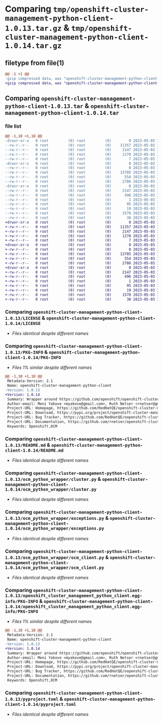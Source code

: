 # Comparing `tmp/openshift-cluster-management-python-client-1.0.13.tar.gz` & `tmp/openshift-cluster-management-python-client-1.0.14.tar.gz`

## filetype from file(1)

```diff
@@ -1 +1 @@
-gzip compressed data, was "openshift-cluster-management-python-client-1.0.13.tar", last modified: Wed May  3 11:51:21 2023, max compression
+gzip compressed data, was "openshift-cluster-management-python-client-1.0.14.tar", last modified: Wed May  3 12:01:26 2023, max compression
```

## Comparing `openshift-cluster-management-python-client-1.0.13.tar` & `openshift-cluster-management-python-client-1.0.14.tar`

### file list

```diff
@@ -1,18 +1,18 @@
-drwxr-xr-x   0 root         (0) root         (0)        0 2023-05-03 11:51:21.367592 openshift-cluster-management-python-client-1.0.13/
--rw-r--r--   0 root         (0) root         (0)    11357 2023-05-03 11:51:19.000000 openshift-cluster-management-python-client-1.0.13/LICENSE
--rw-r--r--   0 root         (0) root         (0)     2147 2023-05-03 11:51:21.366592 openshift-cluster-management-python-client-1.0.13/PKG-INFO
--rw-r--r--   0 root         (0) root         (0)     1270 2023-05-03 11:51:19.000000 openshift-cluster-management-python-client-1.0.13/README.md
--rw-r--r--   0 root         (0) root         (0)        7 2023-05-03 11:51:19.000000 openshift-cluster-management-python-client-1.0.13/VERSION
-drwxr-xr-x   0 root         (0) root         (0)        0 2023-05-03 11:51:21.366592 openshift-cluster-management-python-client-1.0.13/ocm_python_wrapper/
--rw-r--r--   0 root         (0) root         (0)        0 2023-05-03 11:51:19.000000 openshift-cluster-management-python-client-1.0.13/ocm_python_wrapper/__init__.py
--rw-r--r--   0 root         (0) root         (0)    13785 2023-05-03 11:51:19.000000 openshift-cluster-management-python-client-1.0.13/ocm_python_wrapper/cluster.py
--rw-r--r--   0 root         (0) root         (0)      554 2023-05-03 11:51:19.000000 openshift-cluster-management-python-client-1.0.13/ocm_python_wrapper/exceptions.py
--rw-r--r--   0 root         (0) root         (0)     2786 2023-05-03 11:51:19.000000 openshift-cluster-management-python-client-1.0.13/ocm_python_wrapper/ocm_client.py
-drwxr-xr-x   0 root         (0) root         (0)        0 2023-05-03 11:51:21.366592 openshift-cluster-management-python-client-1.0.13/openshift_cluster_management_python_client.egg-info/
--rw-r--r--   0 root         (0) root         (0)     2147 2023-05-03 11:51:21.000000 openshift-cluster-management-python-client-1.0.13/openshift_cluster_management_python_client.egg-info/PKG-INFO
--rw-r--r--   0 root         (0) root         (0)      496 2023-05-03 11:51:21.000000 openshift-cluster-management-python-client-1.0.13/openshift_cluster_management_python_client.egg-info/SOURCES.txt
--rw-r--r--   0 root         (0) root         (0)        1 2023-05-03 11:51:21.000000 openshift-cluster-management-python-client-1.0.13/openshift_cluster_management_python_client.egg-info/dependency_links.txt
--rw-r--r--   0 root         (0) root         (0)       95 2023-05-03 11:51:21.000000 openshift-cluster-management-python-client-1.0.13/openshift_cluster_management_python_client.egg-info/requires.txt
--rw-r--r--   0 root         (0) root         (0)       19 2023-05-03 11:51:21.000000 openshift-cluster-management-python-client-1.0.13/openshift_cluster_management_python_client.egg-info/top_level.txt
--rw-r--r--   0 root         (0) root         (0)     1570 2023-05-03 11:51:19.000000 openshift-cluster-management-python-client-1.0.13/pyproject.toml
--rw-r--r--   0 root         (0) root         (0)       38 2023-05-03 11:51:21.367592 openshift-cluster-management-python-client-1.0.13/setup.cfg
+drwxr-xr-x   0 root         (0) root         (0)        0 2023-05-03 12:01:26.773316 openshift-cluster-management-python-client-1.0.14/
+-rw-r--r--   0 root         (0) root         (0)    11357 2023-05-03 12:01:24.000000 openshift-cluster-management-python-client-1.0.14/LICENSE
+-rw-r--r--   0 root         (0) root         (0)     2147 2023-05-03 12:01:26.773316 openshift-cluster-management-python-client-1.0.14/PKG-INFO
+-rw-r--r--   0 root         (0) root         (0)     1270 2023-05-03 12:01:24.000000 openshift-cluster-management-python-client-1.0.14/README.md
+-rw-r--r--   0 root         (0) root         (0)        7 2023-05-03 12:01:24.000000 openshift-cluster-management-python-client-1.0.14/VERSION
+drwxr-xr-x   0 root         (0) root         (0)        0 2023-05-03 12:01:26.773316 openshift-cluster-management-python-client-1.0.14/ocm_python_wrapper/
+-rw-r--r--   0 root         (0) root         (0)        0 2023-05-03 12:01:24.000000 openshift-cluster-management-python-client-1.0.14/ocm_python_wrapper/__init__.py
+-rw-r--r--   0 root         (0) root         (0)    13785 2023-05-03 12:01:24.000000 openshift-cluster-management-python-client-1.0.14/ocm_python_wrapper/cluster.py
+-rw-r--r--   0 root         (0) root         (0)      554 2023-05-03 12:01:24.000000 openshift-cluster-management-python-client-1.0.14/ocm_python_wrapper/exceptions.py
+-rw-r--r--   0 root         (0) root         (0)     2786 2023-05-03 12:01:24.000000 openshift-cluster-management-python-client-1.0.14/ocm_python_wrapper/ocm_client.py
+drwxr-xr-x   0 root         (0) root         (0)        0 2023-05-03 12:01:26.773316 openshift-cluster-management-python-client-1.0.14/openshift_cluster_management_python_client.egg-info/
+-rw-r--r--   0 root         (0) root         (0)     2147 2023-05-03 12:01:26.000000 openshift-cluster-management-python-client-1.0.14/openshift_cluster_management_python_client.egg-info/PKG-INFO
+-rw-r--r--   0 root         (0) root         (0)      496 2023-05-03 12:01:26.000000 openshift-cluster-management-python-client-1.0.14/openshift_cluster_management_python_client.egg-info/SOURCES.txt
+-rw-r--r--   0 root         (0) root         (0)        1 2023-05-03 12:01:26.000000 openshift-cluster-management-python-client-1.0.14/openshift_cluster_management_python_client.egg-info/dependency_links.txt
+-rw-r--r--   0 root         (0) root         (0)       95 2023-05-03 12:01:26.000000 openshift-cluster-management-python-client-1.0.14/openshift_cluster_management_python_client.egg-info/requires.txt
+-rw-r--r--   0 root         (0) root         (0)       19 2023-05-03 12:01:26.000000 openshift-cluster-management-python-client-1.0.14/openshift_cluster_management_python_client.egg-info/top_level.txt
+-rw-r--r--   0 root         (0) root         (0)     1570 2023-05-03 12:01:24.000000 openshift-cluster-management-python-client-1.0.14/pyproject.toml
+-rw-r--r--   0 root         (0) root         (0)       38 2023-05-03 12:01:26.773316 openshift-cluster-management-python-client-1.0.14/setup.cfg
```

### Comparing `openshift-cluster-management-python-client-1.0.13/LICENSE` & `openshift-cluster-management-python-client-1.0.14/LICENSE`

 * *Files identical despite different names*

### Comparing `openshift-cluster-management-python-client-1.0.13/PKG-INFO` & `openshift-cluster-management-python-client-1.0.14/PKG-INFO`

 * *Files 1% similar despite different names*

```diff
@@ -1,10 +1,10 @@
 Metadata-Version: 2.1
 Name: openshift-cluster-management-python-client
-Version: 1.0.13
+Version: 1.0.14
 Summary: Wrapper around https://github.com/openshift/openshift-cluster-management-python-client
 Author-email: Meni Yakove <myakove@gmail.com>, Ruth Netser <rnetser@gmail.com>
 Project-URL: Homepage, https://github.com/RedHatQE/openshift-cluster-management-python-client
 Project-URL: Download, https://pypi.org/project/openshift-cluster-management-python-client/
 Project-URL: Bug Tracker, https://github.com/RedHatQE/oopenshift-cluster-management-python-client/issues
 Project-URL: Documentation, https://github.com/rnetser/openshift-cluster-management-python-wrapper/blob/main/README.md
 Keywords: Openshift,OCM
```

### Comparing `openshift-cluster-management-python-client-1.0.13/README.md` & `openshift-cluster-management-python-client-1.0.14/README.md`

 * *Files identical despite different names*

### Comparing `openshift-cluster-management-python-client-1.0.13/ocm_python_wrapper/cluster.py` & `openshift-cluster-management-python-client-1.0.14/ocm_python_wrapper/cluster.py`

 * *Files identical despite different names*

### Comparing `openshift-cluster-management-python-client-1.0.13/ocm_python_wrapper/exceptions.py` & `openshift-cluster-management-python-client-1.0.14/ocm_python_wrapper/exceptions.py`

 * *Files identical despite different names*

### Comparing `openshift-cluster-management-python-client-1.0.13/ocm_python_wrapper/ocm_client.py` & `openshift-cluster-management-python-client-1.0.14/ocm_python_wrapper/ocm_client.py`

 * *Files identical despite different names*

### Comparing `openshift-cluster-management-python-client-1.0.13/openshift_cluster_management_python_client.egg-info/PKG-INFO` & `openshift-cluster-management-python-client-1.0.14/openshift_cluster_management_python_client.egg-info/PKG-INFO`

 * *Files 1% similar despite different names*

```diff
@@ -1,10 +1,10 @@
 Metadata-Version: 2.1
 Name: openshift-cluster-management-python-client
-Version: 1.0.13
+Version: 1.0.14
 Summary: Wrapper around https://github.com/openshift/openshift-cluster-management-python-client
 Author-email: Meni Yakove <myakove@gmail.com>, Ruth Netser <rnetser@gmail.com>
 Project-URL: Homepage, https://github.com/RedHatQE/openshift-cluster-management-python-client
 Project-URL: Download, https://pypi.org/project/openshift-cluster-management-python-client/
 Project-URL: Bug Tracker, https://github.com/RedHatQE/oopenshift-cluster-management-python-client/issues
 Project-URL: Documentation, https://github.com/rnetser/openshift-cluster-management-python-wrapper/blob/main/README.md
 Keywords: Openshift,OCM
```

### Comparing `openshift-cluster-management-python-client-1.0.13/pyproject.toml` & `openshift-cluster-management-python-client-1.0.14/pyproject.toml`

 * *Files identical despite different names*

